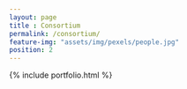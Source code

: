 ```yaml
--- 
layout: page
title : Consortium
permalink: /consortium/
feature-img: "assets/img/pexels/people.jpg"
position: 2
---
```


{% include portfolio.html %}